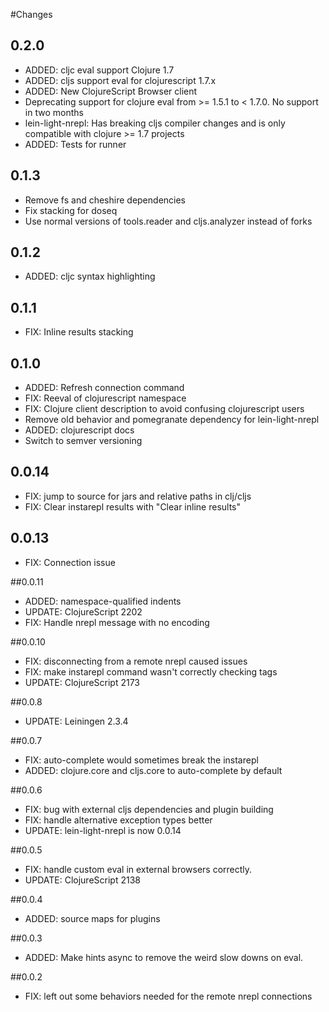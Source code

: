 #Changes

## 0.2.0

* ADDED: cljc eval support Clojure 1.7
* ADDED: cljs support eval for clojurescript 1.7.x
* ADDED: New ClojureScript Browser client
* Deprecating support for clojure eval from >= 1.5.1 to < 1.7.0. No support in two months
* lein-light-nrepl: Has breaking cljs compiler changes and is only compatible with clojure >= 1.7
  projects
* ADDED: Tests for runner

## 0.1.3

* Remove fs and cheshire dependencies
* Fix stacking for doseq
* Use normal versions of tools.reader and cljs.analyzer instead of forks

## 0.1.2

* ADDED: cljc syntax highlighting

## 0.1.1

* FIX: Inline results stacking

## 0.1.0

* ADDED: Refresh connection command
* FIX: Reeval of clojurescript namespace
* FIX: Clojure client description to avoid confusing clojurescript users
* Remove old behavior and pomegranate dependency for lein-light-nrepl
* ADDED: clojurescript docs
* Switch to semver versioning

## 0.0.14

* FIX: jump to source for jars and relative paths in clj/cljs
* FIX: Clear instarepl results with "Clear inline results"

## 0.0.13

* FIX: Connection issue

##0.0.11

* ADDED: namespace-qualified indents
* UPDATE: ClojureScript 2202
* FIX: Handle nrepl message with no encoding

##0.0.10

* FIX: disconnecting from a remote nrepl caused issues
* FIX: make instarepl command wasn't correctly checking tags
* UPDATE: ClojureScript 2173

##0.0.8

* UPDATE: Leiningen 2.3.4

##0.0.7

* FIX: auto-complete would sometimes break the instarepl
* ADDED: clojure.core and cljs.core to auto-complete by default

##0.0.6

* FIX: bug with external cljs dependencies and plugin building
* FIX: handle alternative exception types better
* UPDATE: lein-light-nrepl is now 0.0.14

##0.0.5

* FIX: handle custom eval in external browsers correctly.
* UPDATE: ClojureScript 2138

##0.0.4

* ADDED: source maps for plugins

##0.0.3

* ADDED: Make hints async to remove the weird slow downs on eval.

##0.0.2

* FIX: left out some behaviors needed for the remote nrepl connections
